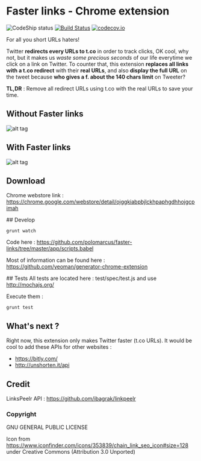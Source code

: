 # Faster links - Chrome extension 
![CodeShip status](https://codeship.com/projects/4e9da340-5350-0133-0aa6-76919038d6b2/status?branch=master) [![Build Status](https://travis-ci.org/polomarcus/faster-links.svg?branch=master)](https://travis-ci.org/polomarcus/faster-links) [![codecov.io](https://codecov.io/github/polomarcus/faster-links/coverage.svg?branch=master)](https://codecov.io/github/polomarcus/faster-links?branch=master)

For all you short URLs haters!

Twitter **redirects every URLs to t.co** in order to track clicks, OK cool, why not, but it makes us *waste some precious seconds* of our life everytime we click on a link on Twitter.
To counter that, this extension **replaces all links with a t.co redirect** with their **real URLs**, and also **display the full URL** on the tweet because **who gives a f. about the 140 chars limit** on Tweeter?

**TL,DR** : Remove all redirect URLs using t.co with the real URLs to save your time. 


## Without Faster links
![alt tag](https://raw.githubusercontent.com/polomarcus/faster-links/master/app/images/TweetWithoutFasterLink.png)
## With Faster links
![alt tag](https://raw.githubusercontent.com/polomarcus/faster-links/master/app/images/TweetWithFasterLink.png)

## Download
Chrome webstore link : https://chrome.google.com/webstore/detail/ojggkiabpbjlckhpaphgdhhojgcpimah

## Develop 
```
grunt watch
```

Code here : https://github.com/polomarcus/faster-links/tree/master/app/scripts.babel

Most of information can be found here : https://github.com/yeoman/generator-chrome-extension

## Tests
All tests are located here : test/spec/test.js and use http://mochajs.org/
 
Execute them :
```
grunt test
```

## What's next ?
Right now, this extension only makes Twitter faster (t.co URLs).
It would be cool to add these APIs for other websites :
* https://bitly.com/
* http://unshorten.it/api

## Credit
LinksPeelr API : https://github.com/ibagrak/linkpeelr

### Copyright
GNU GENERAL PUBLIC LICENSE

Icon from https://www.iconfinder.com/icons/353839/chain_link_seo_icon#size=128 under Creative Commons (Attribution 3.0 Unported)
